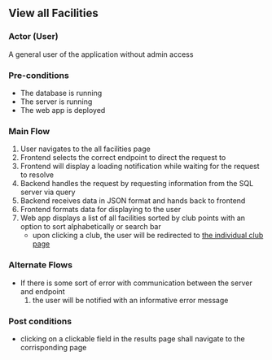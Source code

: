 ## View all Facilities

### Actor (User)
A general user of the application without admin access

### Pre-conditions
- The database is running
- The server is running
- The web app is deployed

### Main Flow
1. User navigates to the all facilities page
2. Frontend selects the correct endpoint to direct the request to
3. Frontend will display a loading notification while waiting for the request to resolve
4. Backend handles the request by requesting information from the SQL server via query
5. Backend receives data in JSON format and hands back to frontend
6. Frontend formats data for displaying to the user
7. Web app displays a list of all facilities sorted by club points with an option to sort alphabetically or search bar
    - upon clicking a club, the user will be redirected to [the individual club page](https://github.com/sunnehh/AthleticsOntario/blob/main/documentation/use_cases/Pages/Clubs_Page_Individual)

### Alternate Flows
- If there is some sort of error with communication between the server and endpoint
  1. the user will be notified with an informative error message

### Post conditions
- clicking on a clickable field in the results page shall navigate to the corrisponding page

